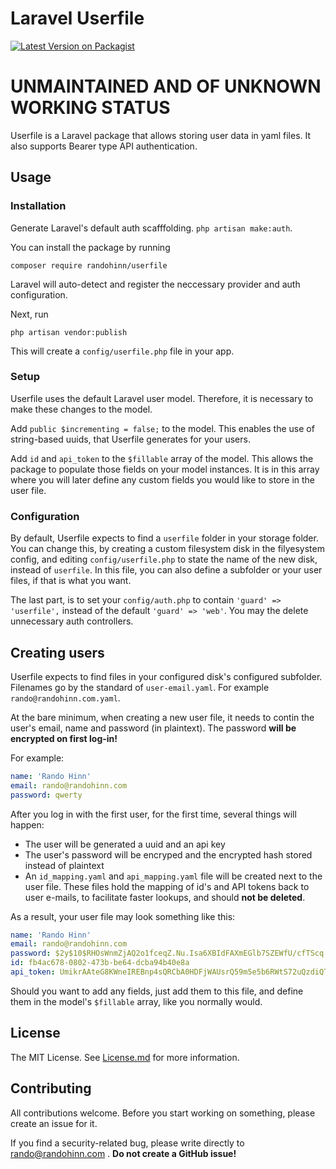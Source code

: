 # Laravel Userfile
[![Latest Version on Packagist](https://img.shields.io/packagist/v/randohinn/userfile.svg?style=flat-square)](https://packagist.org/packages/randohinn/userfile)

# UNMAINTAINED AND OF UNKNOWN WORKING STATUS 

Userfile is a Laravel package that allows storing user data in yaml files. It also supports Bearer type API authentication.

## Usage

### Installation
Generate Laravel's default auth scafffolding. `php artisan make:auth`.

You can install the package by running

```
composer require randohinn/userfile
```

Laravel will auto-detect and register the neccessary provider and auth configuration.

Next, run

```
php artisan vendor:publish
```

This will create a `config/userfile.php` file in your app.

### Setup

Userfile uses the default Laravel user model. Therefore, it is necessary to make these changes to the model.

Add `public $incrementing = false;` to the model. This enables the use of string-based uuids, that Userfile generates for your users.

Add `id` and `api_token` to the `$fillable` array of the model. This allows the package to populate those fields on your model instances. It is in this array where you will later define any custom fields you would like to store in the user file.

### Configuration

By default, Userfile expects to find a `userfile` folder in your storage folder. You can change this, by creating a custom filesystem disk in the filyesystem config, and editing `config/userfile.php` to state the name of the new disk, instead of `userfile`. In this file, you can also define a subfolder or your user files, if that is what you want.

The last part, is to set your `config/auth.php` to contain `'guard' => 'userfile',` instead of the default `'guard' => 'web'`. You may the delete unnecessary auth controllers.

## Creating users

Userfile expects to find files in your configured disk's configured subfolder. Filenames go by the standard of `user-email.yaml`. For example `rando@randohinn.com.yaml`.

At the bare minimum, when creating a new user file, it needs to contin the user's email, name and password (in plaintext). The password **will be encrypted on first log-in!**

For example:

```yaml
name: 'Rando Hinn'
email: rando@randohinn.com
password: qwerty
```

After you log in with the first user, for the first time, several things will happen:

- The user will be generated a uuid and an api key
- The user's password will be encryped and the encrypted hash stored instead of plaintext
- An `id_mapping.yaml` and `api_mapping.yaml` file will be created next to the user file. These files hold the mapping of id's and API tokens back to user e-mails, to facilitate faster lookups, and should **not be deleted**.

As a result, your user file may look something like this:

```yaml
name: 'Rando Hinn'
email: rando@randohinn.com
password: $2y$10$RHOsWnmZjAQ2o1fceqZ.Nu.Isa6XBIdFAXmEGlb7SZEWfU/cfTScq
id: fb4ac678-0802-473b-be64-dcba94b40e8a
api_token: UmikrAAteG8KWneIREBnp4sQRCbA0HDFjWAUsrQ59m5e5b6RWtS72uQzdiQT
```

Should you want to add any fields, just add them to this file, and define them in the model's `$fillable` array, like you normally would.

## License

The MIT License. See [License.md](LICENSE.md) for more information.

## Contributing

All contributions welcome. Before you start working on something, please create an issue for it.

If you find a security-related bug, please write directly to rando@randohinn.com . **Do not create a GitHub issue!**
